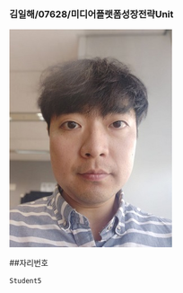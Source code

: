 ### 김일해/07628/미디어플랫폼성장전략Unit
![photo.PNG](https://github.com/rlalfo11/Spark-/blob/master/IMG_20190520_125323.jpg?raw=true)

##자리번호
```
Student5
```


